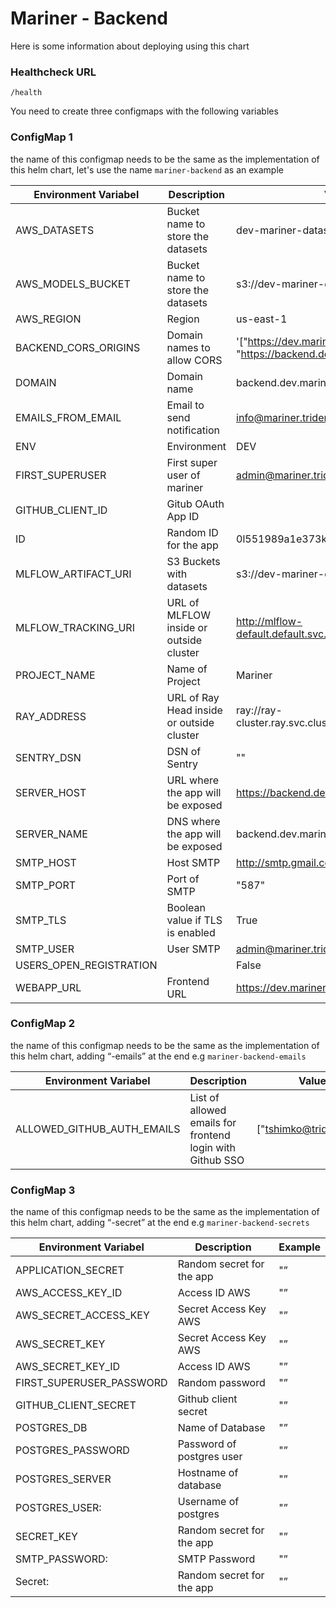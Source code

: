 # Mariner - Backend

Here is some information about deploying using this chart

### Healthcheck URL

`/health`

You need to create three configmaps with the following variables

### ConfigMap  1

the name of this configmap needs to be the same as the implementation of this helm chart, let's use the name `mariner-backend` as an example

| Environment Variabel | Description | Value |
| --- | --- | --- |
| AWS_DATASETS | Bucket name to store the datasets | dev-mariner-datasets |
| AWS_MODELS_BUCKET | Bucket name to store the datasets | s3://dev-mariner-datasets |
| AWS_REGION | Region | us-east-1 |
| BACKEND_CORS_ORIGINS | Domain names to allow CORS | '["https://dev.mariner.trident.bio/", "https://backend.dev.mariner.trident.bio/"]' |
| DOMAIN | Domain name | backend.dev.mariner.trident.bio |
| EMAILS_FROM_EMAIL | Email to send notification | info@mariner.trident.bio |
| ENV | Environment | DEV |
| FIRST_SUPERUSER | First super user of mariner | admin@mariner.trident.bio |
| GITHUB_CLIENT_ID | Gitub OAuth App ID |  |
| ID | Random ID for the app | 0l551989a1e373k7f1343a |
| MLFLOW_ARTIFACT_URI | S3 Buckets with datasets | s3://dev-mariner-datasets |
| MLFLOW_TRACKING_URI | URL of MLFLOW inside or outside cluster | http://mlflow-default.default.svc.cluster.local:5000/ |
| PROJECT_NAME | Name of Project | Mariner |
| RAY_ADDRESS | URL of Ray Head inside or outside cluster | ray://ray-cluster.ray.svc.cluster.local:10001 |
| SENTRY_DSN | DSN of Sentry | "" |
| SERVER_HOST | URL where the app will be exposed | https://backend.dev.mariner.trident.bio/ |
| SERVER_NAME | DNS where the app will be exposed | backend.dev.mariner.trident.bio |
| SMTP_HOST | Host SMTP | http://smtp.gmail.com/ |
| SMTP_PORT | Port of SMTP | "587" |
| SMTP_TLS | Boolean value if TLS is enabled | True |
| SMTP_USER | User SMTP | admin@mariner.trident.bio |
| USERS_OPEN_REGISTRATION |  | False |
| WEBAPP_URL | Frontend URL | https://dev.mariner.trident.bio/ |

### ConfigMap  2

the name of this configmap needs to be the same as the implementation of this helm chart, adding “-emails” at the end e.g `mariner-backend-emails`

| Environment Variabel | Description | Value |
| --- | --- | --- |
| ALLOWED_GITHUB_AUTH_EMAILS | List of allowed emails for frontend login with Github SSO | ["tshimko@trident.bio"] |

### ConfigMap  3

the name of this configmap needs to be the same as the implementation of this helm chart, adding “-secret” at the end e.g  `mariner-backend-secrets`

| Environment Variabel | Description | Example |
| --- | --- | --- |
| APPLICATION_SECRET | Random secret for the app | "” |
| AWS_ACCESS_KEY_ID | Access ID AWS | "” |
| AWS_SECRET_ACCESS_KEY | Secret Access Key AWS | "” |
| AWS_SECRET_KEY | Secret Access Key AWS | "” |
| AWS_SECRET_KEY_ID | Access ID AWS | "” |
| FIRST_SUPERUSER_PASSWORD | Random password | "” |
| GITHUB_CLIENT_SECRET | Github client secret | "” |
| POSTGRES_DB | Name of Database | "” |
| POSTGRES_PASSWORD | Password of postgres user | "” |
| POSTGRES_SERVER | Hostname of database | "” |
| POSTGRES_USER: | Username of postgres | "” |
| SECRET_KEY | Random secret for the app | "” |
| SMTP_PASSWORD: | SMTP Password | "” |
| Secret: | Random secret for the app | "” |